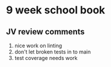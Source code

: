 # 9 week school book 

## JV review comments
1. nice work on linting
1. don't let broken tests in to main
1. test coverage needs work
